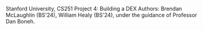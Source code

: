 Stanford University, CS251 Project 4: Building a DEX
Authors: Brendan McLaughlin (BS'24), William Healy (BS'24), under the guidance of Professor Dan Boneh.
